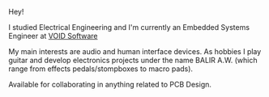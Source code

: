 Hey!

I studied Electrical Engineering and I'm currently an Embedded Systems Engineer at [VOID Software](https://void.pt/)

My main interests are audio and human interface devices.
As hobbies I play guitar and develop electronics projects under the name BALIR A.W. (which range from effects pedals/stompboxes to macro pads).

Available for collaborating in anything related to PCB Design.
